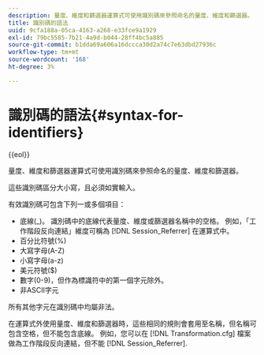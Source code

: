 ```yaml
---
description: 量度、維度和篩選器運算式可使用識別碼來參照命名的量度、維度和篩選器。
title: 識別碼的語法
uuid: 9cfa188a-05ca-4163-a268-e33fce9a1929
exl-id: 79bc5585-7b21-4a9d-b044-28ff4bc5a885
source-git-commit: b1dda69a606a16dccca30d2a74c7e63dbd27936c
workflow-type: tm+mt
source-wordcount: '168'
ht-degree: 3%

---
```


# 識別碼的語法{#syntax-for-identifiers}

{{eol}}

量度、維度和篩選器運算式可使用識別碼來參照命名的量度、維度和篩選器。

這些識別碼區分大小寫，且必須如實輸入。

有效識別碼可包含下列一或多個項目：

* 底線(_)。 識別碼中的底線代表量度、維度或篩選器名稱中的空格。 例如，「工作階段反向連結」維度可稱為 [!DNL Session_Referrer] 在運算式中。
* 百分比符號(%)
* 大寫字母(A-Z)
* 小寫字母(a-z)
* 美元符號($)
* 數字(0-9)，但作為標識符中的第一個字元除外。
* 非ASCII字元

所有其他字元在識別碼中均屬非法。

在運算式外使用量度、維度和篩選器時，這些相同的規則會套用至名稱，但名稱可包含空格，但不能包含底線。 例如，您可以在 [!DNL Transformation.cfg] 檔案做為工作階段反向連結，但不能 [!DNL Session_Referrer].
